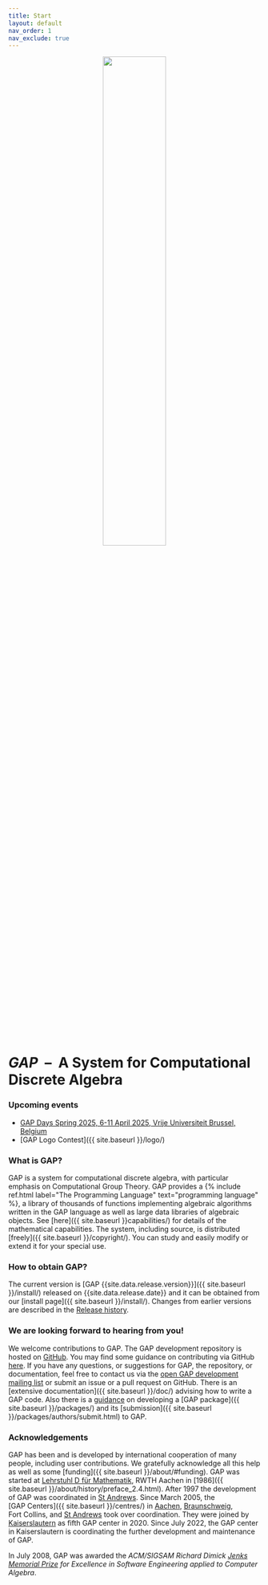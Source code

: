 ```yaml
---
title: Start
layout: default
nav_order: 1
nav_exclude: true
---
```

<div style="text-align: center;width:100%;">
    <!-- <img id="resp_logo" src="{{site.baseurl}}/logo/finalists/logos/E5/light/logo.png"/> -->
    <img id="resp_logo" style="width:50%;" src="{{site.baseurl}}/assets/logo/light/gaplogo.svg"/>
</div>

<div id="main-title">
    <h1><em>GAP</em> &nbsp;–&nbsp; A System for Computational Discrete Algebra</h1>
</div>


### Upcoming events

- [GAP Days Spring 2025, 6-11 April 2025, Vrije Universiteit Brussel, Belgium](https://www.gapdays.de/gapdays2025-spring/)
- [GAP Logo Contest]({{ site.baseurl }}/logo/)

### What is GAP?

GAP is a system for computational discrete algebra, with particular
emphasis on Computational Group Theory.
GAP provides a {% include ref.html label="The Programming Language"
text="programming language" %}, a library of thousands of functions
implementing algebraic algorithms written in the GAP language as well as
large data libraries of
algebraic objects. See
[here]({{ site.baseurl }}capabilities/) for details of the mathematical capabilities.
The system, including source, is distributed
[freely]({{ site.baseurl }}/copyright/).
You can study and easily modify or extend it for your special use.

### How to obtain GAP?

The current version is
[GAP {{site.data.release.version}}]({{ site.baseurl }}/install/) released on {{site.data.release.date}}
and it can be obtained from our [install page]({{ site.baseurl }}/install/).
Changes from earlier versions are described in the
[Release history](https://github.com/gap-system/gap/blob/master/CHANGES.md).


### We are looking forward to hearing from you!

We welcome contributions to GAP. The GAP development repository is
hosted on [GitHub](https://github.com/gap-system/gap). You may find some
guidance on contributing via GitHub
[here](https://github.com/gap-system/gap/blob/master/CONTRIBUTING.md).
If you have any questions, or suggestions for GAP, the repository, or
documentation, feel free to contact us via the [open GAP development
mailing list](https://lists.uni-kl.de/gap/info/gap) or
submit an issue or a pull request on GitHub.
There is an [extensive documentation]({{ site.baseurl }}/doc/) advising how to
write a GAP code. Also there is a
[guidance](https://gap-packages.github.io/example/) on
developing a [GAP package]({{ site.baseurl }}/packages/) and its
[submission]({{ site.baseurl }}/packages/authors/submit.html) to GAP.


### Acknowledgements

GAP has been and is developed by international cooperation of many people,
including user contributions. We gratefully acknowledge all this help as
well as some
[funding]({{ site.baseurl }}/about/#funding). GAP was
started at [Lehrstuhl D für
Mathematik](https://www.math.rwth-aachen.de/LDFM/), RWTH Aachen in
[1986]({{ site.baseurl }}/about/history/preface_2.4.html).
After 1997
the development of GAP was coordinated in [St
Andrews](https://circa.st-andrews.ac.uk/). Since March 2005, the
[GAP Centers]({{ site.baseurl }}/centres/) in
[Aachen](https://www.math.rwth-aachen.de/LDFM/),
[Braunschweig](https://www.tu-braunschweig.de/iaa/),
Fort Collins,
and [St Andrews](https://circa.st-andrews.ac.uk/) took over coordination.
They were joined by [Kaiserslautern](https://math.rptu.de/ags/agag/)
as fifth GAP center in 2020.
Since July 2022, the GAP center in Kaiserslautern is coordinating the
further development and maintenance of GAP.

In July 2008, GAP was awarded the *ACM/SIGSAM Richard Dimick [Jenks
Memorial Prize](https://www.sigsam.org/awards/jenks/index.html) for
Excellence in Software Engineering applied to Computer Algebra*.